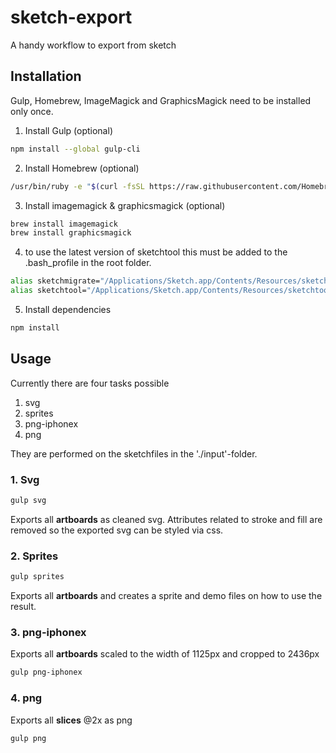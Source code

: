 # sketch-export
A handy workflow to export from sketch

## Installation

Gulp, Homebrew, ImageMagick and GraphicsMagick need to be installed only once.

1. Install Gulp (optional)
```bash
npm install --global gulp-cli
```
2. Install Homebrew (optional)
```bash
/usr/bin/ruby -e "$(curl -fsSL https://raw.githubusercontent.com/Homebrew/install/master/install)"
```
3. Install imagemagick & graphicsmagick (optional)
```bash
brew install imagemagick
brew install graphicsmagick
```
4. to use the latest version of sketchtool this must be added to the .bash_profile in the root folder.
```bash
alias sketchmigrate="/Applications/Sketch.app/Contents/Resources/sketchtool/bin/sketchmigrate"
alias sketchtool="/Applications/Sketch.app/Contents/Resources/sketchtool/bin/sketchtool"
```
5. Install dependencies
```bash
npm install
```

## Usage

Currently there are four tasks possible

1. svg
2. sprites
3. png-iphonex
4. png

They are performed on the sketchfiles in the './input'-folder.

### 1. Svg

```bash
gulp svg
```
Exports all **artboards** as cleaned svg. Attributes related to stroke and fill are removed so the exported svg can be styled via css.

### 2. Sprites

```bash
gulp sprites
```
Exports all **artboards** and creates a sprite and demo files on how to use the result.

### 3. png-iphonex

Exports all **artboards** scaled to the width of 1125px and cropped to 2436px
```bash
gulp png-iphonex
```

### 4. png
Exports all **slices** @2x as png 
```bash
gulp png
```
